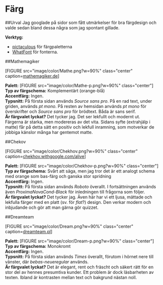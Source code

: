 Färg
===============================

##Urval
Jag googlade på sidor som fått utmärkelser för bra färgdesign och valde sedan bland dessa några som jag spontant gillade.

<b>Verktyg:</b>

* [pictaculous](https://pictaculous.com) för färgpaletterna
* [WhatFont](https://chrome.google.com/webstore/detail/whatfont/jabopobgcpjmedljpbcaablpmlmfcogm) för fonterna.

##Mathemagiker

[FIGURE src="image/color/Mathe.png?w=90%" class="center" caption=[mathemagiker.de](https://mathemagiker.de)]


**Palett:** [FIGURE src="image/color/Mathe-p.png?w=90%" class="center"]<br>
**Typ av färgschema:** Komplementärt (orange-blå) <br>
**Accentfärg:** Ingen. <br>
**Typsnitt:** På första sidan används *Source sans pro*. På en rad text, under griden, används *pt mono*. På resten av hemsidan används *pt mono* för överskrifter och *Source sans pro* för brödtext. Båda är sans serif. <br>
**Är färgvalet lyckat?** Det tycker jag. Det ser lekfullt och modernt ut. Färgerna är starka, men modereras av det vita. Sidans syfte (extrahjälp i matte) får på detta sätt en positiv och lekfull inramning, som motverkar de jobbiga känslor många har gentemot matte.


##Chekov

[FIGURE src="image/color/Chekhov.png?w=90%" class="center" caption=[chekhov.withgoogle.com/alive](https://chekhov.withgoogle.com/alive)]

**Palett:** [FIGURE src="image/color/Chekhov-p.png?w=90%" class="center"]<br>
**Typ av färgschema:** Svårt att säga, men jag tror det är ett analogt schema med orange som bas-färg och ganska stor spridning <br>
**Accentfärg:** Ingen. <br>
**Typsnitt:** På första sidan används *Roboto* överallt. I fortsättningen används även *ProximaNovaCond-Black* för inledningen till frågorna som följer. <br>
**Är färgvalet lyckat?** Det tycker jag. Även här har vi ett ljusa, mättade och lekfulla färger med en platt (sv. för *flat*?) design. Den verkar modern och inbjudande och gör att man gärna gör quizzet.


##Dreamteam

[FIGURE src="image/color/Dream.png?w=90%" class="center" caption=[dreamteam.pl](http://dreamteam.pl/)]


**Palett:** [FIGURE src="image/color/Dream-p.png?w=90%" class="center"]<br>
**Typ av färgschema:** Monokromt <br>
**Accentfärg:** Ingen. <br>
**Typsnitt:** På första sidan används *Times* överallt, förutom i hörnet nere till vänster, där *bebas-neueregular* används. <br>
**Är färgvalet lyckat?** Det är elegant, rent och fräscht och säkert rätt för en stor del av hennes presumtiva kunder. Ett problem är dock läsbarheten av texten. Ibland är kontrasten mellan text och bakgrund nästan noll.

